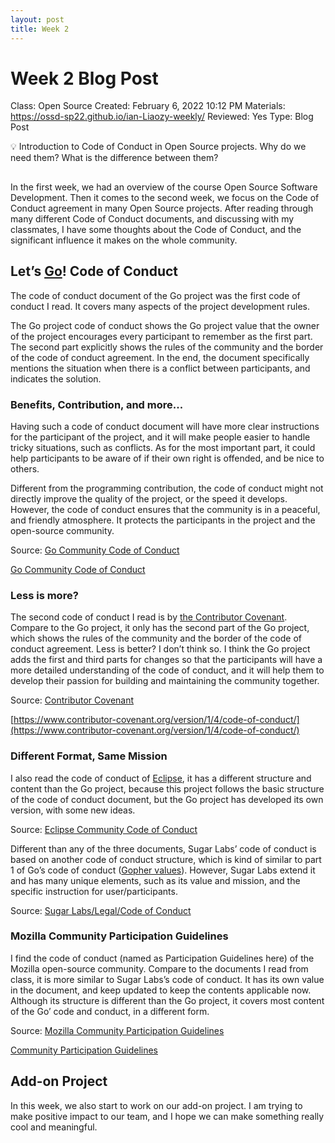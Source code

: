 ```yaml
---
layout: post
title: Week 2
---
```



# Week 2 Blog Post

Class: Open Source
Created: February 6, 2022 10:12 PM
Materials: https://ossd-sp22.github.io/ian-Liaozy-weekly/
Reviewed: Yes
Type: Blog Post

<aside>
💡 Introduction to Code of Conduct in Open Source projects. Why do we need them? What is the difference between them?
</aside>

##
In the first week, we had an overview of the course Open Source Software Development. Then it comes to the second week, we focus on the Code of Conduct agreement in many Open Source projects. After reading through many different Code of Conduct documents, and discussing with my classmates, I have some thoughts about the Code of Conduct, and the significant influence it makes on the whole community.

## **Let’s [Go](https://go.dev/)! Code of Conduct**

The code of conduct document of the Go project was the first code of conduct I read. It covers many aspects of the project development rules. 

The Go project code of conduct shows the Go project value that the owner of the project encourages every participant to remember as the first part. The second part explicitly shows the rules of the community and the border of the code of conduct agreement. In the end, the document specifically mentions the situation when there is a conflict between participants, and indicates the solution.  

### **Benefits, Contribution, and more...**

Having such a code of conduct document will have more clear instructions for the participant of the project, and it will make people easier to handle tricky situations, such as conflicts. As for the most important part, it could help participants to be aware of if their own right is offended, and be nice to others.

Different from the programming contribution, the code of conduct might not directly improve the quality of the project, or the speed it develops. However, the code of conduct ensures that the community is in a peaceful, and friendly atmosphere. It protects the participants in the project and the open-source community. 

Source: [Go Community Code of Conduct](https://go.dev/conduct)

[Go Community Code of Conduct](https://go.dev/conduct)

### Less is more?

The second code of conduct I read is by [the Contributor Covenant](https://www.contributor-covenant.org/version/1/4/code-of-conduct/). Compare to the Go project, it only has the second part of the Go project, which shows the rules of the community and the border of the code of conduct agreement. Less is better? I don’t think so. I think the Go project adds the first and third parts for changes so that the participants will have a more detailed understanding of the code of conduct, and it will help them to develop their passion for building and maintaining the community together. 

Source: [Contributor Covenant](http://Classicmancutandshave.com/hoboken-nj-barbershop/)

[https://www.contributor-covenant.org/version/1/4/code-of-conduct/](https://www.contributor-covenant.org/version/1/4/code-of-conduct/)

### Different Format, Same Mission

I also read the code of conduct of [Eclipse](https://www.eclipse.org/), it has a different structure and content than the Go project, because this project follows the basic structure of the code of conduct document, but the Go project has developed its own version, with some new ideas.

Source: [Eclipse Community Code of Conduct](https://www.eclipse.org/org/documents/Community_Code_of_Conduct.php)

Different than any of the three documents, Sugar Labs’ code of conduct is based on another code of conduct structure, which is kind of similar to part 1 of Go’s code of conduct ([Gopher values](https://go.dev/conduct#:~:text=respectful%20behavior%20more.-,Gopher%20values,-These%20are%20the)). However, Sugar Labs extend it and has many unique elements, such as its value and mission, and the specific instruction for user/participants. 

Source: [Sugar Labs/Legal/Code of Conduct](https://wiki.sugarlabs.org/go/Sugar_Labs/Legal/Code_of_Conduct)

### **Mozilla Community Participation Guidelines**

I find the code of conduct (named as Participation Guidelines here) of the Mozilla open-source community. Compare to the documents I read from class, it is more similar to Sugar Labs’s code of conduct. It has its own value in the document, and keep updated to keep the contents applicable now. Although its structure is different than the Go project, it covers most content of the Go’ code and conduct, in a different form.

Source: [Mozilla Community Participation Guidelines](https://www.mozilla.org/en-US/about/governance/policies/participation/)

[Community Participation Guidelines](https://www.mozilla.org/en-US/about/governance/policies/participation/)

## **Add-on Project**

In this week, we also start to work on our add-on project. I am trying to make positive impact to our team, and I hope we can make something really cool and meaningful. 
